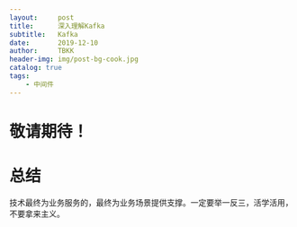 ```yaml
---
layout:     post
title:      深入理解Kafka
subtitle:   Kafka
date:       2019-12-10
author:     TBKK
header-img: img/post-bg-cook.jpg
catalog: true
tags:
    - 中间件
---
```



# 敬请期待！  
# 总结
技术最终为业务服务的，最终为业务场景提供支撑。一定要举一反三，活学活用，不要拿来主义。
 

